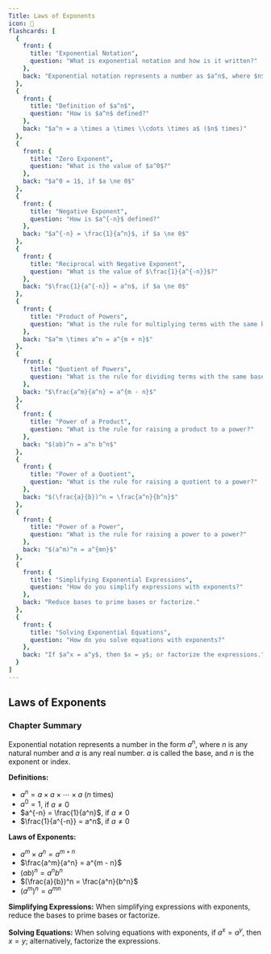 ```yaml
---
Title: Laws of Exponents
icon: 🧮
flashcards: [
  {
    front: {
      title: "Exponential Notation",
      question: "What is exponential notation and how is it written?"
    },
    back: "Exponential notation represents a number as $a^n$, where $n$ is any natural number and $a$ is any real number.  $a$ is the base, and $n$ is the exponent or index."
  },
  {
    front: {
      title: "Definition of $a^n$",
      question: "How is $a^n$ defined?"
    },
    back: "$a^n = a \times a \times \\cdots \times a$ ($n$ times)"
  },
  {
    front: {
      title: "Zero Exponent",
      question: "What is the value of $a^0$?"
    },
    back: "$a^0 = 1$, if $a \ne 0$"
  },
  {
    front: {
      title: "Negative Exponent",
      question: "How is $a^{-n}$ defined?"
    },
    back: "$a^{-n} = \frac{1}{a^n}$, if $a \ne 0$"
  },
  {
    front: {
      title: "Reciprocal with Negative Exponent",
      question: "What is the value of $\frac{1}{a^{-n}}$?"
    },
    back: "$\frac{1}{a^{-n}} = a^n$, if $a \ne 0$"
  },
  {
    front: {
      title: "Product of Powers",
      question: "What is the rule for multiplying terms with the same base and different exponents?"
    },
    back: "$a^m \times a^n = a^{m + n}$"
  },
  {
    front: {
      title: "Quotient of Powers",
      question: "What is the rule for dividing terms with the same base and different exponents?"
    },
    back: "$\frac{a^m}{a^n} = a^{m - n}$"
  },
  {
    front: {
      title: "Power of a Product",
      question: "What is the rule for raising a product to a power?"
    },
    back: "$(ab)^n = a^n b^n$"
  },
  {
    front: {
      title: "Power of a Quotient",
      question: "What is the rule for raising a quotient to a power?"
    },
    back: "$(\frac{a}{b})^n = \frac{a^n}{b^n}$"
  },
  {
    front: {
      title: "Power of a Power",
      question: "What is the rule for raising a power to a power?"
    },
    back: "$(a^m)^n = a^{mn}$"
  },
  {
    front: {
      title: "Simplifying Exponential Expressions",
      question: "How do you simplify expressions with exponents?"
    },
    back: "Reduce bases to prime bases or factorize."
  },
  {
    front: {
      title: "Solving Exponential Equations",
      question: "How do you solve equations with exponents?"
    },
    back: "If $a^x = a^y$, then $x = y$; or factorize the expressions."
  }
]
---
```


## Laws of Exponents

### Chapter Summary

Exponential notation represents a number in the form $a^n$, where $n$ is any natural number and $a$ is any real number.  $a$ is called the base, and $n$ is the exponent or index.

**Definitions:**

*   $a^n = a \times a \times \cdots \times a$ ($n$ times)
*   $a^0 = 1$, if $a \ne 0$
*   $a^{-n} = \frac{1}{a^n}$, if $a \ne 0$
*   $\frac{1}{a^{-n}} = a^n$, if $a \ne 0$

**Laws of Exponents:**

*   $a^m \times a^n = a^{m + n}$
*   $\frac{a^m}{a^n} = a^{m - n}$
*   $(ab)^n = a^n b^n$
*   $(\frac{a}{b})^n = \frac{a^n}{b^n}$
*   $(a^m)^n = a^{mn}$

**Simplifying Expressions:** When simplifying expressions with exponents, reduce the bases to prime bases or factorize.

**Solving Equations:** When solving equations with exponents, if $a^x = a^y$, then $x = y$; alternatively, factorize the expressions.
